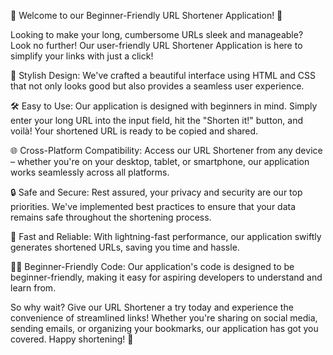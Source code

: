🚀 Welcome to our Beginner-Friendly URL Shortener Application! 🌟

Looking to make your long, cumbersome URLs sleek and manageable? Look no further! Our user-friendly URL Shortener Application is here to simplify your links with just a click!

🎨 Stylish Design: We've crafted a beautiful interface using HTML and CSS that not only looks good but also provides a seamless user experience.

🛠️ Easy to Use: Our application is designed with beginners in mind. Simply enter your long URL into the input field, hit the "Shorten it!" button, and voilà! Your shortened URL is ready to be copied and shared.

🌐 Cross-Platform Compatibility: Access our URL Shortener from any device – whether you're on your desktop, tablet, or smartphone, our application works seamlessly across all platforms.

🔒 Safe and Secure: Rest assured, your privacy and security are our top priorities. We've implemented best practices to ensure that your data remains safe throughout the shortening process.

🚦 Fast and Reliable: With lightning-fast performance, our application swiftly generates shortened URLs, saving you time and hassle.

👩‍💻 Beginner-Friendly Code: Our application's code is designed to be beginner-friendly, making it easy for aspiring developers to understand and learn from.

So why wait? Give our URL Shortener a try today and experience the convenience of streamlined links! Whether you're sharing on social media, sending emails, or organizing your bookmarks, our application has got you covered. Happy shortening! 🚀

